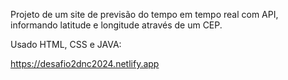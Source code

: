 Projeto de um site de previsão do tempo em tempo real com API, informando latitude e longitude através de um CEP.

Usado HTML, CSS e JAVA:

https://desafio2dnc2024.netlify.app
